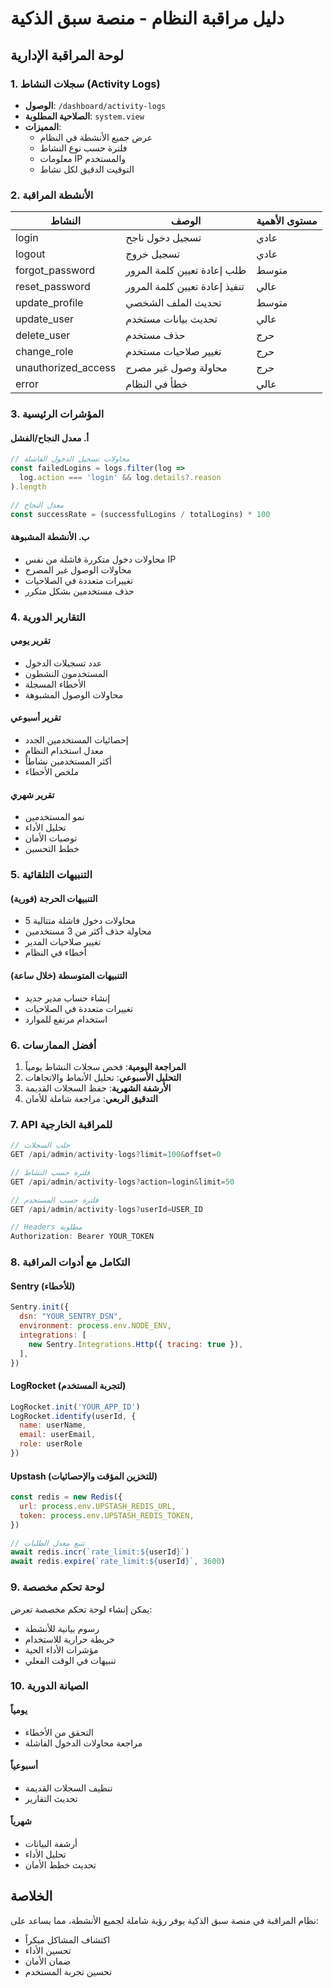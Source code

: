 # دليل مراقبة النظام - منصة سبق الذكية

## لوحة المراقبة الإدارية

### 1. سجلات النشاط (Activity Logs)
- **الوصول**: `/dashboard/activity-logs`
- **الصلاحية المطلوبة**: `system.view`
- **المميزات**:
  - عرض جميع الأنشطة في النظام
  - فلترة حسب نوع النشاط
  - معلومات IP والمستخدم
  - التوقيت الدقيق لكل نشاط

### 2. الأنشطة المراقبة
| النشاط | الوصف | مستوى الأهمية |
|---------|-------|---------------|
| login | تسجيل دخول ناجح | عادي |
| logout | تسجيل خروج | عادي |
| forgot_password | طلب إعادة تعيين كلمة المرور | متوسط |
| reset_password | تنفيذ إعادة تعيين كلمة المرور | عالي |
| update_profile | تحديث الملف الشخصي | متوسط |
| update_user | تحديث بيانات مستخدم | عالي |
| delete_user | حذف مستخدم | حرج |
| change_role | تغيير صلاحيات مستخدم | حرج |
| unauthorized_access | محاولة وصول غير مصرح | حرج |
| error | خطأ في النظام | عالي |

### 3. المؤشرات الرئيسية

#### أ. معدل النجاح/الفشل
```javascript
// محاولات تسجيل الدخول الفاشلة
const failedLogins = logs.filter(log => 
  log.action === 'login' && log.details?.reason
).length

// معدل النجاح
const successRate = (successfulLogins / totalLogins) * 100
```

#### ب. الأنشطة المشبوهة
- محاولات دخول متكررة فاشلة من نفس IP
- محاولات الوصول غير المصرح
- تغييرات متعددة في الصلاحيات
- حذف مستخدمين بشكل متكرر

### 4. التقارير الدورية

#### تقرير يومي
- عدد تسجيلات الدخول
- المستخدمون النشطون
- الأخطاء المسجلة
- محاولات الوصول المشبوهة

#### تقرير أسبوعي
- إحصائيات المستخدمين الجدد
- معدل استخدام النظام
- أكثر المستخدمين نشاطاً
- ملخص الأخطاء

#### تقرير شهري
- نمو المستخدمين
- تحليل الأداء
- توصيات الأمان
- خطط التحسين

### 5. التنبيهات التلقائية

#### التنبيهات الحرجة (فورية)
- 5 محاولات دخول فاشلة متتالية
- محاولة حذف أكثر من 3 مستخدمين
- تغيير صلاحيات المدير
- أخطاء في النظام

#### التنبيهات المتوسطة (خلال ساعة)
- إنشاء حساب مدير جديد
- تغييرات متعددة في الصلاحيات
- استخدام مرتفع للموارد

### 6. أفضل الممارسات

1. **المراجعة اليومية**: فحص سجلات النشاط يومياً
2. **التحليل الأسبوعي**: تحليل الأنماط والاتجاهات
3. **الأرشفة الشهرية**: حفظ السجلات القديمة
4. **التدقيق الربعي**: مراجعة شاملة للأمان

### 7. API للمراقبة الخارجية

```javascript
// جلب السجلات
GET /api/admin/activity-logs?limit=100&offset=0

// فلترة حسب النشاط
GET /api/admin/activity-logs?action=login&limit=50

// فلترة حسب المستخدم
GET /api/admin/activity-logs?userId=USER_ID

// Headers مطلوبة
Authorization: Bearer YOUR_TOKEN
```

### 8. التكامل مع أدوات المراقبة

#### Sentry (للأخطاء)
```javascript
Sentry.init({
  dsn: "YOUR_SENTRY_DSN",
  environment: process.env.NODE_ENV,
  integrations: [
    new Sentry.Integrations.Http({ tracing: true }),
  ],
})
```

#### LogRocket (لتجربة المستخدم)
```javascript
LogRocket.init('YOUR_APP_ID')
LogRocket.identify(userId, {
  name: userName,
  email: userEmail,
  role: userRole
})
```

#### Upstash (للتخزين المؤقت والإحصائيات)
```javascript
const redis = new Redis({
  url: process.env.UPSTASH_REDIS_URL,
  token: process.env.UPSTASH_REDIS_TOKEN,
})

// تتبع معدل الطلبات
await redis.incr(`rate_limit:${userId}`)
await redis.expire(`rate_limit:${userId}`, 3600)
```

### 9. لوحة تحكم مخصصة

يمكن إنشاء لوحة تحكم مخصصة تعرض:
- رسوم بيانية للأنشطة
- خريطة حرارية للاستخدام
- مؤشرات الأداء الحية
- تنبيهات في الوقت الفعلي

### 10. الصيانة الدورية

#### يومياً
- التحقق من الأخطاء
- مراجعة محاولات الدخول الفاشلة

#### أسبوعياً
- تنظيف السجلات القديمة
- تحديث التقارير

#### شهرياً
- أرشفة البيانات
- تحليل الأداء
- تحديث خطط الأمان

## الخلاصة

نظام المراقبة في منصة سبق الذكية يوفر رؤية شاملة لجميع الأنشطة، مما يساعد على:
- اكتشاف المشاكل مبكراً
- تحسين الأداء
- ضمان الأمان
- تحسين تجربة المستخدم 